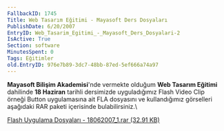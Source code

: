 ```yaml
---
FallbackID: 1745
Title: Web Tasarım Eğitimi - Mayasoft Ders Dosyaları
PublishDate: 6/20/2007
EntryID: Web_Tasarim_Egitimi_-_Mayasoft_Ders_Dosyalari-2
IsActive: True
Section: software
MinutesSpent: 0
Tags: Eğitimler
old.EntryID: 976e7b89-3dc7-48bb-87ed-5ef666a74a97
---
```

**Mayasoft Bilişim Akademisi**'nde vermekte olduğum **Web Tasarım
Eğitimi** dahilinde **18 Haziran** tarihli dersimizde uyguladığımız
Flash Video Clip örneği Button uygulamasına ait FLA dosyasını ve
kullandığımız görselleri aşağıdaki RAR paketi içerisinde
bulabilirsiniz.\

[Flash Uygulama Dosyaları - 18062007\_1.rar (32.91
KB)](http://cdn.daron.yondem.com/assets/1745/18062007_1.rar)


